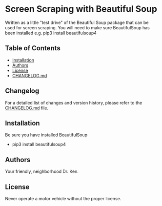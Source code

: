 # Screen Scraping with Beautiful Soup

Written as a little "test drive" of the Beautiful Soup package that can be used
for screen scraping. You will need to make sure BeautifulSoup has been installed
e.g. pip3 install beautifulsoup4

## Table of Contents

- [Installation](#installation)
- [Authors](#authors)
- [License](#license)
- [CHANGELOG.md](CHANGELOG.md)


## Changelog

For a detailed list of changes and version history, please refer to the [CHANGELOG.md](CHANGELOG.md) file.



## Installation

Be sure you have installed BeautifulSoup
- pip3 install beautifulsoup4


## Authors

Your friendly, neighborhood Dr. Ken.

## License

Never operate a motor vehicle without the proper license.